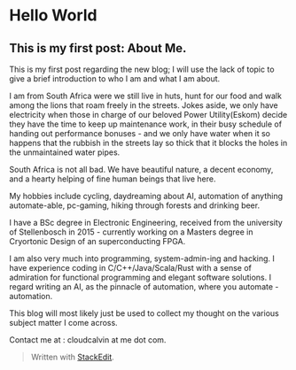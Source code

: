 
Hello World
==

This is my first post: About Me.
--

This is my first post regarding the new blog; I will use the lack of topic to give a brief introduction to who I am and what I am about.

I am from South Africa were we still live in huts, hunt for our food and walk among the lions that roam freely in the streets.  Jokes aside, we only have electricity when those in charge of our beloved Power Utility(Eskom) decide they have the time to keep up maintenance work, in their busy schedule of handing out performance bonuses - and we only have water when it so happens that the rubbish in the streets lay so thick that it blocks the holes in the unmaintained water pipes.

South Africa is not all bad. We have beautiful nature, a decent economy, and a hearty helping of fine human beings that live here.  

My hobbies include cycling, daydreaming about AI, automation of anything automate-able,  pc-gaming, hiking through forests and drinking beer. 

I have a BSc degree in Electronic Engineering, received from the university of Stellenbosch in 2015 - currently working on a Masters degree in Cryortonic Design of an superconducting FPGA.

I am also very much into programming, system-admin-ing and hacking.
I have experience coding in C/C++/Java/Scala/Rust with a sense of admiration for functional programming and elegant software solutions. I regard writing an AI, as the pinnacle of automation, where you automate - automation.

This blog will most likely just be used to collect my thought on the various subject matter I come across.

Contact me at : cloudcalvin at me dot com. 

     

> Written with [StackEdit](https://stackedit.io/).